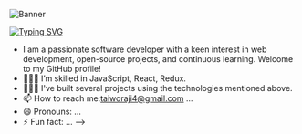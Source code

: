 ![Banner](https://github.com/user-attachments/assets/d1510bbf-dcac-4f0d-a7ad-a8fb31365bef)

<a href="https://git.io/typing-svg"><img src="https://readme-typing-svg.demolab.com?font=Fira+Code&pause=1000&width=435&lines=Hello+%F0%9F%98%81;I'm+Taiwo+Hassan+Raji........;I'm+a+software+developer+;Nice+to+meet+you+!+%F0%9F%91%8B" alt="Typing SVG" /></a>

- I am a passionate software developer with a keen interest in web development, open-source projects, and continuous learning. Welcome to my GitHub profile!
- 👨🏾‍💻 I’m skilled in JavaScript, React, Redux.
- 🧑🏻‍🔧 I've built several projects using the technologies mentioned above.
- 📫 How to reach me:taiworaji4@gmail.com ...
- 😄 Pronouns: ...
- ⚡ Fun fact: ...
-->
